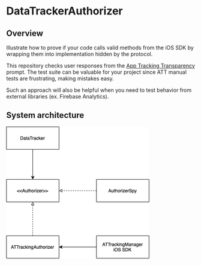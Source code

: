 # DataTrackerAuthorizer

## Overview
Illustrate how to prove if your code calls valid methods from the iOS SDK by wrapping them into implementation hidden by the protocol.

This repository checks user responses from the [App Tracking Transparency](https://developer.apple.com/documentation/apptrackingtransparency) prompt. The test suite can be valuable for your project since ATT manual tests are frustrating, making mistakes easy.

Such an approach will also be helpful when you need to test behavior from external libraries (ex. Firebase Analytics).

## System architecture
![datatracker-diagram](datatracker-diagram.png)
